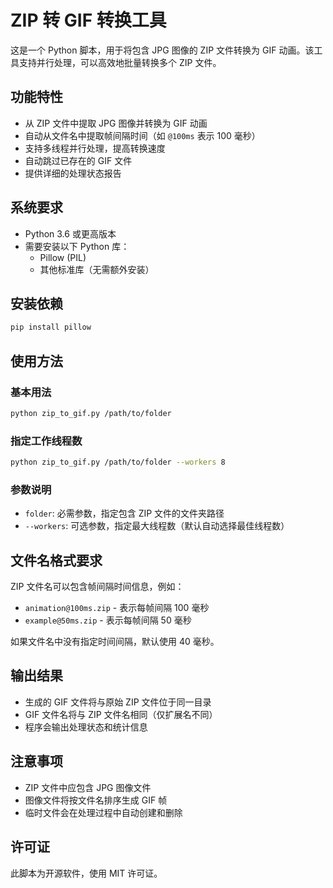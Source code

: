 # ZIP 转 GIF 转换工具

这是一个 Python 脚本，用于将包含 JPG 图像的 ZIP 文件转换为 GIF 动画。该工具支持并行处理，可以高效地批量转换多个 ZIP 文件。

## 功能特性

- 从 ZIP 文件中提取 JPG 图像并转换为 GIF 动画
- 自动从文件名中提取帧间隔时间（如 `@100ms` 表示 100 毫秒）
- 支持多线程并行处理，提高转换速度
- 自动跳过已存在的 GIF 文件
- 提供详细的处理状态报告

## 系统要求

- Python 3.6 或更高版本
- 需要安装以下 Python 库：
  - Pillow (PIL)
  - 其他标准库（无需额外安装）

## 安装依赖

```bash
pip install pillow
```

## 使用方法

### 基本用法

```bash
python zip_to_gif.py /path/to/folder
```

### 指定工作线程数

```bash
python zip_to_gif.py /path/to/folder --workers 8
```

### 参数说明

- `folder`: 必需参数，指定包含 ZIP 文件的文件夹路径
- `--workers`: 可选参数，指定最大线程数（默认自动选择最佳线程数）

## 文件名格式要求

ZIP 文件名可以包含帧间隔时间信息，例如：
- `animation@100ms.zip` - 表示每帧间隔 100 毫秒
- `example@50ms.zip` - 表示每帧间隔 50 毫秒

如果文件名中没有指定时间间隔，默认使用 40 毫秒。

## 输出结果

- 生成的 GIF 文件将与原始 ZIP 文件位于同一目录
- GIF 文件名将与 ZIP 文件名相同（仅扩展名不同）
- 程序会输出处理状态和统计信息

## 注意事项

- ZIP 文件中应包含 JPG 图像文件
- 图像文件将按文件名排序生成 GIF 帧
- 临时文件会在处理过程中自动创建和删除

## 许可证

此脚本为开源软件，使用 MIT 许可证。
